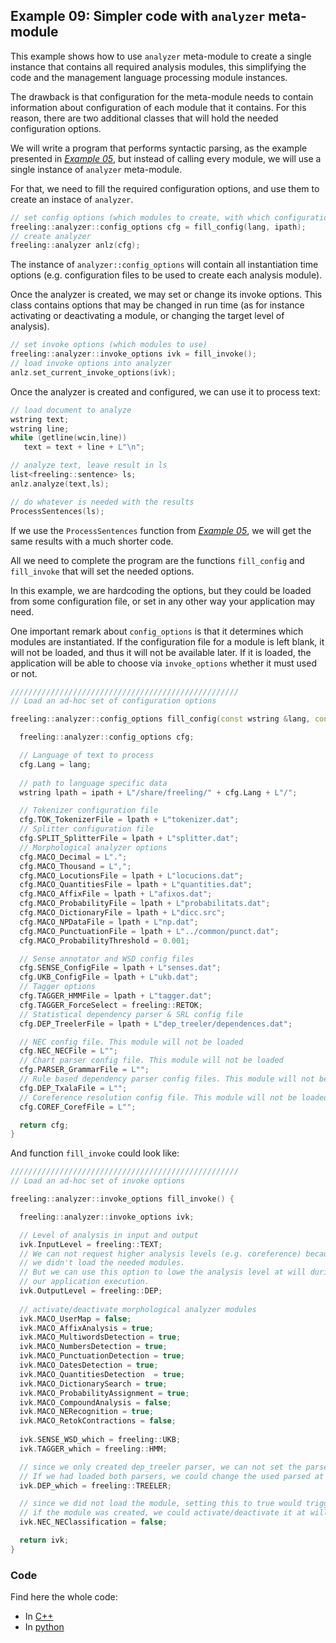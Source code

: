 
## Example 09: Simpler code with `analyzer` meta-module

This example shows how to use `analyzer` meta-module to create a single instance that contains all required analysis modules, this simplifying the code and the management language processing module instances.

The drawback is that configuration for the meta-module needs to contain information about configuration of each module that it contains. For this reason, there are two additional classes that will hold the needed configuration options.

We will write a program that performs syntactic parsing, as the example presented in [*Example 05*](example05.md), but instead of calling every module, we will use a single instance of `analyzer` meta-module.

For that, we need to fill the required configuration options, and use them to create an instace of `analyzer`.
```C++
// set config options (which modules to create, with which configuration)
freeling::analyzer::config_options cfg = fill_config(lang, ipath);
// create analyzer
freeling::analyzer anlz(cfg);
```

The instance of `analyzer::config_options` will contain all instantiation time options (e.g. configuration files to be used to create each analysis module).

 Once the analyzer is created, we may set or change its invoke options.
 This class contains options that may be changed in run time (as for instance activating or deactivating a module, or changing the target level of analysis). 

```C++
// set invoke options (which modules to use)
freeling::analyzer::invoke_options ivk = fill_invoke();
// load invoke options into analyzer
anlz.set_current_invoke_options(ivk);
```

Once the analyzer is created and configured, we can use it to process text:
```C++
// load document to analyze
wstring text;  
wstring line;
while (getline(wcin,line)) 
   text = text + line + L"\n";

// analyze text, leave result in ls
list<freeling::sentence> ls;
anlz.analyze(text,ls);

// do whatever is needed with the results
ProcessSentences(ls);
```

If we use the `ProcessSentences` function from [*Example 05*](example05.md), we will get the same results with a much shorter code.


All we need to complete the program are the functions `fill_config` and `fill_invoke` that will set the needed options.

In this example, we are hardcoding the options, but they could be loaded from some configuration file, or set in any other way your application may need.

One important remark about `config_options` is that it determines which modules are instantiated. If the configuration file for a module is left blank, it will not be loaded, and thus it will not be available later. 
If it is loaded, the application will be able to choose via `invoke_options` whether it must used or not.

```C++
///////////////////////////////////////////////////
// Load an ad-hoc set of configuration options

freeling::analyzer::config_options fill_config(const wstring &lang, const wstring &ipath) {

  freeling::analyzer::config_options cfg;

  // Language of text to process
  cfg.Lang = lang;
 
  // path to language specific data
  wstring lpath = ipath + L"/share/freeling/" + cfg.Lang + L"/";

  // Tokenizer configuration file
  cfg.TOK_TokenizerFile = lpath + L"tokenizer.dat";
  // Splitter configuration file
  cfg.SPLIT_SplitterFile = lpath + L"splitter.dat";
  // Morphological analyzer options
  cfg.MACO_Decimal = L".";
  cfg.MACO_Thousand = L",";
  cfg.MACO_LocutionsFile = lpath + L"locucions.dat";
  cfg.MACO_QuantitiesFile = lpath + L"quantities.dat";
  cfg.MACO_AffixFile = lpath + L"afixos.dat";
  cfg.MACO_ProbabilityFile = lpath + L"probabilitats.dat";
  cfg.MACO_DictionaryFile = lpath + L"dicc.src";
  cfg.MACO_NPDataFile = lpath + L"np.dat";
  cfg.MACO_PunctuationFile = lpath + L"../common/punct.dat";
  cfg.MACO_ProbabilityThreshold = 0.001;

  // Sense annotator and WSD config files
  cfg.SENSE_ConfigFile = lpath + L"senses.dat";
  cfg.UKB_ConfigFile = lpath + L"ukb.dat";
  // Tagger options
  cfg.TAGGER_HMMFile = lpath + L"tagger.dat";
  cfg.TAGGER_ForceSelect = freeling::RETOK;
  // Statistical dependency parser & SRL config file
  cfg.DEP_TreelerFile = lpath + L"dep_treeler/dependences.dat";   

  // NEC config file. This module will not be loaded
  cfg.NEC_NECFile = L"";
  // Chart parser config file. This module will not be loaded
  cfg.PARSER_GrammarFile = L"";
  // Rule based dependency parser config files. This module will not be loaded
  cfg.DEP_TxalaFile = L"";
  // Coreference resolution config file. This module will not be loaded
  cfg.COREF_CorefFile = L"";

  return cfg;
}
```


And function `fill_invoke` could look like:
```C++
///////////////////////////////////////////////////
// Load an ad-hoc set of invoke options

freeling::analyzer::invoke_options fill_invoke() {

  freeling::analyzer::invoke_options ivk;

  // Level of analysis in input and output
  ivk.InputLevel = freeling::TEXT;
  // We can not request higher analysis levels (e.g. coreference) because 
  // we didn't load the needed modules.
  // But we can use this option to lowe the analysis level at will during
  // our application execution.
  ivk.OutputLevel = freeling::DEP; 
  
  // activate/deactivate morphological analyzer modules
  ivk.MACO_UserMap = false;
  ivk.MACO_AffixAnalysis = true;
  ivk.MACO_MultiwordsDetection = true;
  ivk.MACO_NumbersDetection = true;
  ivk.MACO_PunctuationDetection = true;
  ivk.MACO_DatesDetection = true;
  ivk.MACO_QuantitiesDetection  = true;
  ivk.MACO_DictionarySearch = true;
  ivk.MACO_ProbabilityAssignment = true;
  ivk.MACO_CompoundAnalysis = false;
  ivk.MACO_NERecognition = true;
  ivk.MACO_RetokContractions = false;
    
  ivk.SENSE_WSD_which = freeling::UKB;
  ivk.TAGGER_which = freeling::HMM;

  // since we only created dep_treeler parser, we can not set the parser to use to another one.
  // If we had loaded both parsers, we could change the used parsed at will with this option
  ivk.DEP_which = freeling::TREELER;

  // since we did not load the module, setting this to true would trigger an error.
  // if the module was created, we could activate/deactivate it at will with this option.
  ivk.NEC_NEClassification = false; 

  return ivk;
}
```


### Code

Find here the whole code:
* In [C++](code/example09.cc.md)
* In [python](code/example09.py.md)

